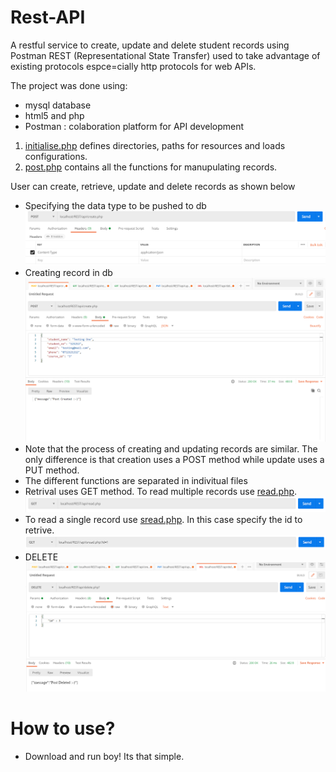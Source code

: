 # Rest-API
A restful service to create, update and delete student records using Postman
REST (Representational State Transfer) used to take advantage of existing protocols espce=cially http protocols for web APIs.

The project was done using:
- mysql database
- html5 and php
- Postman : colaboration platform for API development

1. [initialise.php](https://github.com/AmaniUsagi/Rest-API/blob/main/core/initialise.php) defines directories, paths for resources and loads configurations.
2. [post.php](https://github.com/AmaniUsagi/Rest-API/blob/main/core/post.php) contains all the functions for manupulating records.

User can create, retrieve, update and delete records as shown below
- Specifying the data type to be pushed to db
![](Screenshots/create_param.PNG)
- Creating record in db
![](Screenshots/create.PNG)
- Note that the process of creating and updating records are similar. The only difference is that creation uses a POST method while update uses a PUT method.
- The different functions are separated in indivitual files
- Retrival uses GET method. To read multiple records use [read.php](https://github.com/AmaniUsagi/Rest-API/blob/main/api/read.php).
![](Screenshots/read_multi.PNG)
- To read a single record use [sread.php](https://github.com/AmaniUsagi/Rest-API/blob/main/api/sread.php). In this case specify the id to retrive.
![](Screenshots/read_single.PNG)
- DELETE
![](Screenshots/delete.PNG)


# How to use?
- Download and run boy! Its that simple.
